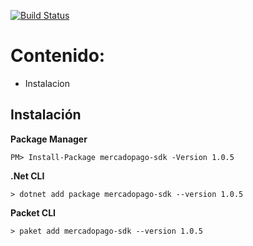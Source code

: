 
[![Build Status](https://travis-ci.org/mercadopago/px-dotnet.svg?branch=develop)](https://travis-ci.org/mercadopago/px-dotnet)
 
 
# Contenido:
- Instalacion

## Instalación 

**Package Manager**

`PM> Install-Package mercadopago-sdk -Version 1.0.5`

**.Net CLI**

`> dotnet add package mercadopago-sdk --version 1.0.5`

**Packet CLI**

`> paket add mercadopago-sdk --version 1.0.5`
